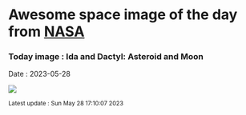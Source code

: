 
# Awesome space image of the day from [NASA](https://api.nasa.gov/)

### Today image : Ida and Dactyl: Asteroid and Moon
Date : 2023-05-28

![](https://apod.nasa.gov/apod/image/2305/IdaDactyl_galileo_960.jpg)

<small>Latest update : Sun May 28 17:10:07 2023</small>
        